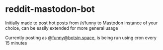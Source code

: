 # reddit-mastodon-bot

Initially made to post hot posts from /r/funny to Mastodon instance of your choice,
can be easily extended for more general usage

Currently posting as @funny@botsin.space, is being run using cron every 15 minutes

